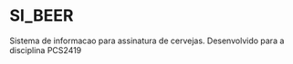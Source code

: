 # SI_BEER
Sistema de informacao para assinatura de cervejas. Desenvolvido para a disciplina PCS2419
